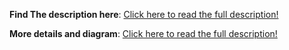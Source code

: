 **Find The description here**: [Click here to read the full description!](https://workat.tech/machine-coding/practice/design-parking-lot-qm6hwq4wkhp8)

**More details and diagram**: [Click here to read the full description!]([https://workat.tech/machine-coding/practice/design-parking-lot-qm6hwq4wkhp8](https://app.napkin.ai/page/CgoiCHByb2Qtb25lEiwKBFBhZ2UaJDM3NGZlZTcxLTBiYWItNDZjMS04MmYwLTFkYjBmMGI2Mjg0Ng?s=1))

